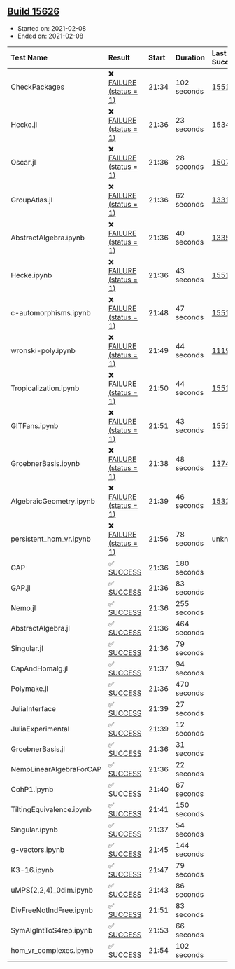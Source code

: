 ## [Build 15626](https://oscarci.mathematik.uni-kl.de/job/oscar/15626/)

* Started on: 2021-02-08
* Ended on: 2021-02-08

| Test Name    | Result | Start | Duration | Last Success | First Failure |
|:-------------|:-------|:------|:---------|:-------------|:--------------|
| CheckPackages | ❌ [FAILURE (status = 1)](https://oscarci.mathematik.uni-kl.de/job/oscar/15626/artifact/logs/build-15626/CheckPackages.log) | 21:34 | 102 seconds | [15514](https://oscarci.mathematik.uni-kl.de/job/oscar/15514/) | [15515](https://oscarci.mathematik.uni-kl.de/job/oscar/15515/) |
| Hecke.jl | ❌ [FAILURE (status = 1)](https://oscarci.mathematik.uni-kl.de/job/oscar/15626/artifact/logs/build-15626/Hecke.jl.log) | 21:36 | 23 seconds | [15344](https://oscarci.mathematik.uni-kl.de/job/oscar/15344/) | [15348](https://oscarci.mathematik.uni-kl.de/job/oscar/15348/) |
| Oscar.jl | ❌ [FAILURE (status = 1)](https://oscarci.mathematik.uni-kl.de/job/oscar/15626/artifact/logs/build-15626/Oscar.jl.log) | 21:36 | 28 seconds | [15079](https://oscarci.mathematik.uni-kl.de/job/oscar/15079/) | [15080](https://oscarci.mathematik.uni-kl.de/job/oscar/15080/) |
| GroupAtlas.jl | ❌ [FAILURE (status = 1)](https://oscarci.mathematik.uni-kl.de/job/oscar/15626/artifact/logs/build-15626/GroupAtlas.jl.log) | 21:36 | 62 seconds | [13311](https://oscarci.mathematik.uni-kl.de/job/oscar/13311/) | [13312](https://oscarci.mathematik.uni-kl.de/job/oscar/13312/) |
| AbstractAlgebra.ipynb | ❌ [FAILURE (status = 1)](https://oscarci.mathematik.uni-kl.de/job/oscar/15626/artifact/logs/build-15626/AbstractAlgebra.ipynb.log) | 21:36 | 40 seconds | [13355](https://oscarci.mathematik.uni-kl.de/job/oscar/13355/) | [13356](https://oscarci.mathematik.uni-kl.de/job/oscar/13356/) |
| Hecke.ipynb | ❌ [FAILURE (status = 1)](https://oscarci.mathematik.uni-kl.de/job/oscar/15626/artifact/logs/build-15626/Hecke.ipynb.log) | 21:36 | 43 seconds | [15514](https://oscarci.mathematik.uni-kl.de/job/oscar/15514/) | [15515](https://oscarci.mathematik.uni-kl.de/job/oscar/15515/) |
| c-automorphisms.ipynb | ❌ [FAILURE (status = 1)](https://oscarci.mathematik.uni-kl.de/job/oscar/15626/artifact/logs/build-15626/c-automorphisms.ipynb.log) | 21:48 | 47 seconds | [15514](https://oscarci.mathematik.uni-kl.de/job/oscar/15514/) | [15515](https://oscarci.mathematik.uni-kl.de/job/oscar/15515/) |
| wronski-poly.ipynb | ❌ [FAILURE (status = 1)](https://oscarci.mathematik.uni-kl.de/job/oscar/15626/artifact/logs/build-15626/wronski-poly.ipynb.log) | 21:49 | 44 seconds | [11192](https://oscarci.mathematik.uni-kl.de/job/oscar/11192/) | [11193](https://oscarci.mathematik.uni-kl.de/job/oscar/11193/) |
| Tropicalization.ipynb | ❌ [FAILURE (status = 1)](https://oscarci.mathematik.uni-kl.de/job/oscar/15626/artifact/logs/build-15626/Tropicalization.ipynb.log) | 21:50 | 44 seconds | [15514](https://oscarci.mathematik.uni-kl.de/job/oscar/15514/) | [15515](https://oscarci.mathematik.uni-kl.de/job/oscar/15515/) |
| GITFans.ipynb | ❌ [FAILURE (status = 1)](https://oscarci.mathematik.uni-kl.de/job/oscar/15626/artifact/logs/build-15626/GITFans.ipynb.log) | 21:51 | 43 seconds | [15514](https://oscarci.mathematik.uni-kl.de/job/oscar/15514/) | [15515](https://oscarci.mathematik.uni-kl.de/job/oscar/15515/) |
| GroebnerBasis.ipynb | ❌ [FAILURE (status = 1)](https://oscarci.mathematik.uni-kl.de/job/oscar/15626/artifact/logs/build-15626/GroebnerBasis.ipynb.log) | 21:38 | 48 seconds | [13748](https://oscarci.mathematik.uni-kl.de/job/oscar/13748/) | [13749](https://oscarci.mathematik.uni-kl.de/job/oscar/13749/) |
| AlgebraicGeometry.ipynb | ❌ [FAILURE (status = 1)](https://oscarci.mathematik.uni-kl.de/job/oscar/15626/artifact/logs/build-15626/AlgebraicGeometry.ipynb.log) | 21:39 | 46 seconds | [15322](https://oscarci.mathematik.uni-kl.de/job/oscar/15322/) | [15323](https://oscarci.mathematik.uni-kl.de/job/oscar/15323/) |
| persistent_hom_vr.ipynb | ❌ [FAILURE (status = 1)](https://oscarci.mathematik.uni-kl.de/job/oscar/15626/artifact/logs/build-15626/persistent_hom_vr.ipynb.log) | 21:56 | 78 seconds | unknown | unknown |
| GAP | ✅ [SUCCESS](https://oscarci.mathematik.uni-kl.de/job/oscar/15626/artifact/logs/build-15626/GAP.log) | 21:36 | 180 seconds |  |  |
| GAP.jl | ✅ [SUCCESS](https://oscarci.mathematik.uni-kl.de/job/oscar/15626/artifact/logs/build-15626/GAP.jl.log) | 21:36 | 83 seconds |  |  |
| Nemo.jl | ✅ [SUCCESS](https://oscarci.mathematik.uni-kl.de/job/oscar/15626/artifact/logs/build-15626/Nemo.jl.log) | 21:36 | 255 seconds |  |  |
| AbstractAlgebra.jl | ✅ [SUCCESS](https://oscarci.mathematik.uni-kl.de/job/oscar/15626/artifact/logs/build-15626/AbstractAlgebra.jl.log) | 21:36 | 464 seconds |  |  |
| Singular.jl | ✅ [SUCCESS](https://oscarci.mathematik.uni-kl.de/job/oscar/15626/artifact/logs/build-15626/Singular.jl.log) | 21:36 | 79 seconds |  |  |
| CapAndHomalg.jl | ✅ [SUCCESS](https://oscarci.mathematik.uni-kl.de/job/oscar/15626/artifact/logs/build-15626/CapAndHomalg.jl.log) | 21:37 | 94 seconds |  |  |
| Polymake.jl | ✅ [SUCCESS](https://oscarci.mathematik.uni-kl.de/job/oscar/15626/artifact/logs/build-15626/Polymake.jl.log) | 21:36 | 470 seconds |  |  |
| JuliaInterface | ✅ [SUCCESS](https://oscarci.mathematik.uni-kl.de/job/oscar/15626/artifact/logs/build-15626/JuliaInterface.log) | 21:39 | 27 seconds |  |  |
| JuliaExperimental | ✅ [SUCCESS](https://oscarci.mathematik.uni-kl.de/job/oscar/15626/artifact/logs/build-15626/JuliaExperimental.log) | 21:39 | 12 seconds |  |  |
| GroebnerBasis.jl | ✅ [SUCCESS](https://oscarci.mathematik.uni-kl.de/job/oscar/15626/artifact/logs/build-15626/GroebnerBasis.jl.log) | 21:36 | 31 seconds |  |  |
| NemoLinearAlgebraForCAP | ✅ [SUCCESS](https://oscarci.mathematik.uni-kl.de/job/oscar/15626/artifact/logs/build-15626/NemoLinearAlgebraForCAP.log) | 21:36 | 22 seconds |  |  |
| CohP1.ipynb | ✅ [SUCCESS](https://oscarci.mathematik.uni-kl.de/job/oscar/15626/artifact/logs/build-15626/CohP1.ipynb.log) | 21:40 | 67 seconds |  |  |
| TiltingEquivalence.ipynb | ✅ [SUCCESS](https://oscarci.mathematik.uni-kl.de/job/oscar/15626/artifact/logs/build-15626/TiltingEquivalence.ipynb.log) | 21:41 | 150 seconds |  |  |
| Singular.ipynb | ✅ [SUCCESS](https://oscarci.mathematik.uni-kl.de/job/oscar/15626/artifact/logs/build-15626/Singular.ipynb.log) | 21:37 | 54 seconds |  |  |
| g-vectors.ipynb | ✅ [SUCCESS](https://oscarci.mathematik.uni-kl.de/job/oscar/15626/artifact/logs/build-15626/g-vectors.ipynb.log) | 21:45 | 144 seconds |  |  |
| K3-16.ipynb | ✅ [SUCCESS](https://oscarci.mathematik.uni-kl.de/job/oscar/15626/artifact/logs/build-15626/K3-16.ipynb.log) | 21:47 | 79 seconds |  |  |
| uMPS(2,2,4)_0dim.ipynb | ✅ [SUCCESS](https://oscarci.mathematik.uni-kl.de/job/oscar/15626/artifact/logs/build-15626/uMPS-2-2-4-_0dim.ipynb.log) | 21:43 | 86 seconds |  |  |
| DivFreeNotIndFree.ipynb | ✅ [SUCCESS](https://oscarci.mathematik.uni-kl.de/job/oscar/15626/artifact/logs/build-15626/DivFreeNotIndFree.ipynb.log) | 21:51 | 83 seconds |  |  |
| SymAlgIntToS4rep.ipynb | ✅ [SUCCESS](https://oscarci.mathematik.uni-kl.de/job/oscar/15626/artifact/logs/build-15626/SymAlgIntToS4rep.ipynb.log) | 21:53 | 66 seconds |  |  |
| hom_vr_complexes.ipynb | ✅ [SUCCESS](https://oscarci.mathematik.uni-kl.de/job/oscar/15626/artifact/logs/build-15626/hom_vr_complexes.ipynb.log) | 21:54 | 102 seconds |  |  |
